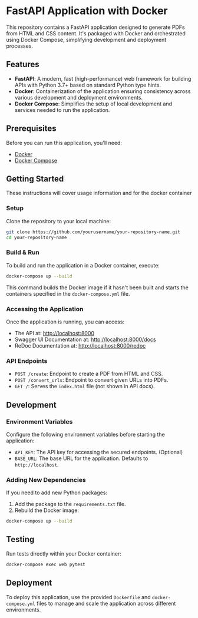 # FastAPI Application with Docker

This repository contains a FastAPI application designed to generate PDFs from HTML and CSS content. It's packaged with Docker and orchestrated using Docker Compose, simplifying development and deployment processes.

## Features

- **FastAPI**: A modern, fast (high-performance) web framework for building APIs with Python 3.7+ based on standard Python type hints.
- **Docker**: Containerization of the application ensuring consistency across various development and deployment environments.
- **Docker Compose**: Simplifies the setup of local development and services needed to run the application.

## Prerequisites

Before you can run this application, you'll need:
- [Docker](https://www.docker.com/get-started)
- [Docker Compose](https://docs.docker.com/compose/install/)

## Getting Started

These instructions will cover usage information and for the docker container

### Setup

Clone the repository to your local machine:

```bash
git clone https://github.com/yourusername/your-repository-name.git
cd your-repository-name
```

### Build & Run

To build and run the application in a Docker container, execute:

```bash
docker-compose up --build
```

This command builds the Docker image if it hasn't been built and starts the containers specified in the `docker-compose.yml` file.

### Accessing the Application

Once the application is running, you can access:
- The API at: [http://localhost:8000](http://localhost:8000)
- Swagger UI Documentation at: [http://localhost:8000/docs](http://localhost:8000/docs)
- ReDoc Documentation at: [http://localhost:8000/redoc](http://localhost:8000/redoc)

### API Endpoints

- `POST /create`: Endpoint to create a PDF from HTML and CSS.
- `POST /convert_urls`: Endpoint to convert given URLs into PDFs.
- `GET /`: Serves the `index.html` file (not shown in API docs).

## Development

### Environment Variables

Configure the following environment variables before starting the application:

- `API_KEY`: The API key for accessing the secured endpoints. (Optional)
- `BASE_URL`: The base URL for the application. Defaults to `http://localhost`.

### Adding New Dependencies

If you need to add new Python packages:

1. Add the package to the `requirements.txt` file.
2. Rebuild the Docker image:

```bash
docker-compose up --build
```

## Testing

Run tests directly within your Docker container:

```bash
docker-compose exec web pytest
```

## Deployment

To deploy this application, use the provided `Dockerfile` and `docker-compose.yml` files to manage and scale the application across different environments.
